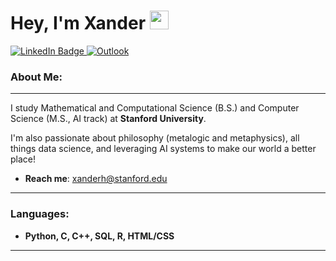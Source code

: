 <h1>Hey, I'm Xander&nbsp;<img src="https://media.giphy.com/media/hvRJCLFzcasrR4ia7z/giphy.gif" width="30px">
</h1><a href="https://www.linkedin.com/in/xander-hnasko-9a03b7225/"><img src="https://img.shields.io/badge/LinkedIn-blue?style=for-the-badge&amp;logo=linkedin&amp;logoColor=white" alt="LinkedIn Badge" class="center"> </a> <a href="mailto:xanderh@stanford.edu" target="_blank"><img alt="Outlook" src="https://img.shields.io/badge/Microsoft_Outlook-0078D4?style=for-the-badge&amp;logo=microsoft-outlook&amp;logoColor=white"></a>

### About Me:

- - -

I study Mathematical and Computational Science (B.S.) and Computer Science (M.S., AI track) at **Stanford University**.

I'm also passionate about philosophy (metalogic and metaphysics), all things data science, and leveraging AI systems to make our world a better place!

* **Reach me**: [xanderh@stanford.edu](mailto:xanderh@stanford.edu)

- - -

### Languages:

* **Python, C, C++, SQL, R, HTML/CSS**

- - -

<br>
<br>
